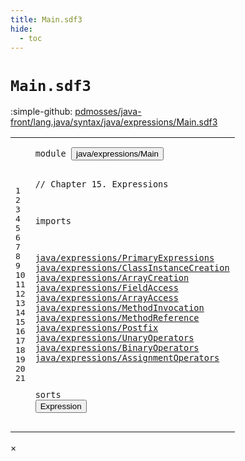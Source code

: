 ```yaml
---
title: Main.sdf3
hide:
  - toc
---
```


# `Main.sdf3`

:simple-github: [pdmosses/java-front/lang.java/syntax/java/expressions/Main.sdf3]

[pdmosses/java-front/lang.java/syntax/java/expressions/Main.sdf3]: https://github.com/pdmosses/java-front/blob/master/lang.java/syntax/java/expressions/Main.sdf3 "The source file on GitHub"

<div class="sdf3"><table class="highlighttable"><tbody><tr><td class="linenos"><div class="linenodiv"><pre><span></span>1
2
3
4
5
6
7
8
9
10
11
12
13
14
15
16
17
18
19
20
21
</pre></div></td>
<td class="code"><pre><code><span class="keyword">module</span> <button class="modal-open" id="java/expressions/Main_1_8" title="a definition with multiple references" data-urls="../FieldAccess.sdf3/#java/expressions/Main line 8_3; ../Postfix.sdf3/#java/expressions/Main line 7_3; ../../Main.sdf3/#java/expressions/Main line 16_3; ../../classes/ConstructorDeclarations.sdf3/#java/expressions/Main line 13_3; ../../classes/EnumDeclarations.sdf3/#java/expressions/Main line 9_3; ../../classes/FieldDeclarations.sdf3/#java/expressions/Main line 13_3; ../../interfaces/Annotations.sdf3/#java/expressions/Main line 8_3; ../../statements/Statements.sdf3/#java/expressions/Main line 12_3">java/expressions/Main</button>

<span class="layout">// Chapter 15. Expressions</span>

<span class="keyword">imports</span>

  <a href="../PrimaryExpressions.sdf3/#java/expressions/PrimaryExpressions_1_8" id="java/expressions/PrimaryExpressions_7_3" title="a reference to a single-file definition">java/expressions/PrimaryExpressions</a>
  <a href="../ClassInstanceCreation.sdf3/#java/expressions/ClassInstanceCreation_1_8" id="java/expressions/ClassInstanceCreation_8_3" title="a reference to a single-file definition">java/expressions/ClassInstanceCreation</a>
  <a href="../ArrayCreation.sdf3/#java/expressions/ArrayCreation_1_8" id="java/expressions/ArrayCreation_9_3" title="a reference to a single-file definition">java/expressions/ArrayCreation</a>
  <a href="../FieldAccess.sdf3/#java/expressions/FieldAccess_1_8" id="java/expressions/FieldAccess_10_3" title="a reference to a single-file definition">java/expressions/FieldAccess</a>
  <a href="../ArrayAccess.sdf3/#java/expressions/ArrayAccess_1_8" id="java/expressions/ArrayAccess_11_3" title="a reference to a single-file definition">java/expressions/ArrayAccess</a>
  <a href="../MethodInvocation.sdf3/#java/expressions/MethodInvocation_1_8" id="java/expressions/MethodInvocation_12_3" title="a reference to a single-file definition">java/expressions/MethodInvocation</a>
  <a href="../MethodReference.sdf3/#java/expressions/MethodReference_1_8" id="java/expressions/MethodReference_13_3" title="a reference to a single-file definition">java/expressions/MethodReference</a>
  <a href="../Postfix.sdf3/#java/expressions/Postfix_1_8" id="java/expressions/Postfix_14_3" title="a reference to a single-file definition">java/expressions/Postfix</a>
  <a href="../UnaryOperators.sdf3/#java/expressions/UnaryOperators_1_8" id="java/expressions/UnaryOperators_15_3" title="a reference to a single-file definition">java/expressions/UnaryOperators</a>
  <a href="../BinaryOperators.sdf3/#java/expressions/BinaryOperators_1_8" id="java/expressions/BinaryOperators_16_3" title="a reference to a single-file definition">java/expressions/BinaryOperators</a>
  <a href="../AssignmentOperators.sdf3/#java/expressions/AssignmentOperators_1_8" id="java/expressions/AssignmentOperators_17_3" title="a reference to a single-file definition">java/expressions/AssignmentOperators</a>
  

<span class="keyword">sorts</span>
  <button class="modal-open" id="Expression_21_3" title="a definition with multiple references" data-urls="../../classes/ConstructorDeclarations.sdf3/#Expression line 35_69, 36_70, 37_47, 37_83; ../../classes/EnumDeclarations.sdf3/#Expression line 37_43; ../../classes/FieldDeclarations.sdf3/#Expression line 36_25; ../../interfaces/Annotations.sdf3/#Expression line 24_18; ../../statements/Statements.sdf3/#Expression line 36_28, 37_28, 39_29, 41_40, 42_81, 49_24, 55_37, 57_53, 58_73, 59_93, 61_31, 62_31, 62_46, 65_11, 75_37, 81_10, 90_31, 92_43, 94_29, 128_77">Expression</button>
</code></pre></td></tr></tbody></table></div>

<div id="modal">
  <div id="modal-content">
    <span id="modal-close">&times;</span>
    <h2 id="modal-h2"></h2>
    <p  id="modal-p"></p>
    <ul id="modal-ul"></ul>
  </div>
</div>
